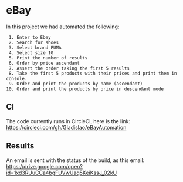 # eBay
In this project we had automated the following:

```
 1. Enter to Ebay
 2. Search for shoes
 3. Select brand PUMA
 4. Select size 10
 5. Print the number of results
 6. Order by price ascendant
 7. Assert the order taking the first 5 results
 8. Take the first 5 products with their prices and print them in console.
 9. Order and print the products by name (ascendant)
10. Order and print the products by price in descendant mode
```

## CI

The code currently runs in CircleCi, here is the link: https://circleci.com/gh/Gladislao/eBayAutomation

## Results

An email is sent with the status of the build, as this email: 
https://drive.google.com/open?id=1xd3RUuCCa4bgFUVwUaq5KeiKssJ_02kU
